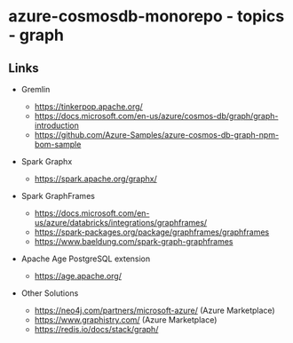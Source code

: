 # azure-cosmosdb-monorepo - topics - graph

## Links

- Gremlin
  - https://tinkerpop.apache.org/
  - https://docs.microsoft.com/en-us/azure/cosmos-db/graph/graph-introduction
  - https://github.com/Azure-Samples/azure-cosmos-db-graph-npm-bom-sample

- Spark Graphx
  - https://spark.apache.org/graphx/

- Spark GraphFrames
  - https://docs.microsoft.com/en-us/azure/databricks/integrations/graphframes/
  - https://spark-packages.org/package/graphframes/graphframes
  - https://www.baeldung.com/spark-graph-graphframes

- Apache Age PostgreSQL extension 
  - https://age.apache.org/
 
- Other Solutions
  - https://neo4j.com/partners/microsoft-azure/  (Azure Marketplace)
  - https://www.graphistry.com/  (Azure Marketplace)
  - https://redis.io/docs/stack/graph/

